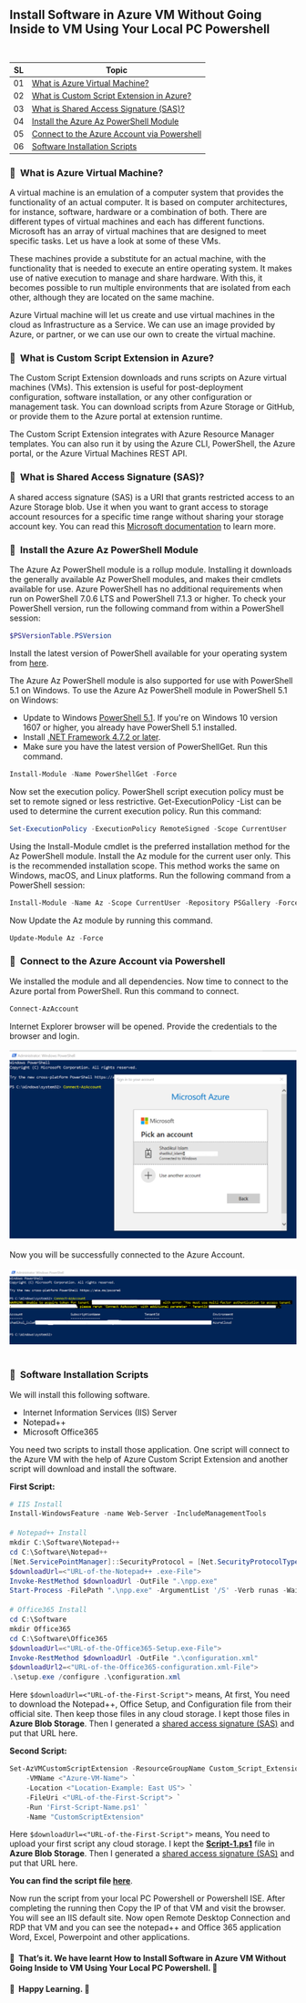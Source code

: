 ## <p align=left>Install Software in Azure VM Without Going Inside to VM Using Your Local PC Powershell <br> <br> </p> 
| **SL** | **Topic** |
| --- | --- |
| 01 | [What is Azure Virtual Machine?](#01) |
| 02 | [What is Custom Script Extension in Azure?](#02) |
| 03 | [What is Shared Access Signature (SAS)?](#03) |
| 04 | [Install the Azure Az PowerShell Module](#04) |
| 05 | [Connect to the Azure Account via Powershell](#05)  |
| 06 | [Software Installation Scripts](#06) |

### <a name="01">:diamond_shape_with_a_dot_inside: &nbsp;What is Azure Virtual Machine?</a>
A virtual machine is an emulation of a computer system that provides the functionality of an actual computer. It is based on computer architectures, for instance, software, hardware or a combination of both. There are different types of virtual machines and each has different functions. Microsoft has an array of virtual machines that are designed to meet specific tasks. Let us have a look at some of these VMs.

These machines provide a substitute for an actual machine, with the functionality that is needed to execute an entire operating system.  It makes use of native execution to manage and share hardware. With this, it becomes possible to run multiple environments that are isolated from each other, although they are located on the same machine.

Azure Virtual machine will let us create and use virtual machines in the cloud as Infrastructure as a Service. We can use an image provided by Azure, or partner, or we can use our own to create the virtual machine.

### <a name="02">:diamond_shape_with_a_dot_inside: &nbsp;What is Custom Script Extension in Azure?</a>
The Custom Script Extension downloads and runs scripts on Azure virtual machines (VMs). This extension is useful for post-deployment configuration, software installation, or any other configuration or management task. You can download scripts from Azure Storage or GitHub, or provide them to the Azure portal at extension runtime.

The Custom Script Extension integrates with Azure Resource Manager templates. You can also run it by using the Azure CLI, PowerShell, the Azure portal, or the Azure Virtual Machines REST API.

### <a name="03">:diamond_shape_with_a_dot_inside: &nbsp;What is Shared Access Signature (SAS)?</a>
A shared access signature (SAS) is a URI that grants restricted access to an Azure Storage blob. Use it when you want to grant access to storage account resources for a specific time range without sharing your storage account key. You can read this [Microsoft documentation](https://docs.microsoft.com/en-us/rest/api/storageservices/create-account-sas?redirectedfrom=MSDN) to learn more.

### <a name="04">:diamond_shape_with_a_dot_inside: &nbsp;Install the Azure Az PowerShell Module</a>
The Azure Az PowerShell module is a rollup module. Installing it downloads the generally available Az PowerShell modules, and makes their cmdlets available for use.
Azure PowerShell has no additional requirements when run on PowerShell 7.0.6 LTS and PowerShell 7.1.3 or higher. To check your PowerShell version, run the following command from within a PowerShell session:
```PowerShell 
$PSVersionTable.PSVersion 
```
Install the latest version of PowerShell available for your operating system from [here](https://docs.microsoft.com/en-us/powershell/scripting/install/installing-powershell?view=powershell-7.2).

The Azure Az PowerShell module is also supported for use with PowerShell 5.1 on Windows. To use the Azure Az PowerShell module in PowerShell 5.1 on Windows:
- Update to Windows [PowerShell 5.1](https://docs.microsoft.com/en-us/powershell/scripting/windows-powershell/install/installing-windows-powershell?view=powershell-7.2#upgrading-existing-windows-powershell). If you're on Windows 10 version 1607 or higher, you already have PowerShell 5.1 installed.
- Install [.NET Framework 4.7.2 or later](https://docs.microsoft.com/en-us/dotnet/framework/install).
- Make sure you have the latest version of PowerShellGet. Run this command.
```PowerShell
Install-Module -Name PowerShellGet -Force
```
Now set the execution policy. PowerShell script execution policy must be set to remote signed or less restrictive. Get-ExecutionPolicy -List can be used to determine the current execution policy. Run this command:

```PowerShell
Set-ExecutionPolicy -ExecutionPolicy RemoteSigned -Scope CurrentUser
```
Using the Install-Module cmdlet is the preferred installation method for the Az PowerShell module. Install the Az module for the current user only. This is the recommended installation scope. This method works the same on Windows, macOS, and Linux platforms. Run the following command from a PowerShell session:
```PowerShell
Install-Module -Name Az -Scope CurrentUser -Repository PSGallery -Force
```

Now Update the Az module by running this command.
```PowerShell
Update-Module Az -Force
```

### <a name="05">:diamond_shape_with_a_dot_inside: &nbsp;Connect to the Azure Account via Powershell</a>
We installed the module and all dependencies. Now time to connect to the Azure portal from PowerShell.
Run this command to connect.
```PowerShell
Connect-AzAccount
```
Internet Explorer browser will be opened. Provide the credentials to the browser and login.
<br> <br> <img src= "https://github.com/Shadikul-Islam/Microsoft-Based-Projects/blob/master/Install%20Software%20in%20Azure%20VM%20Without%20Going%20Inside%20to%20VM%20Using%20Powershell/Images/Image-1.png" alt="Login Azure Account"> <br><br>
Now you will be successfully connected to the Azure Account.
<br> <br> <img src= "https://github.com/Shadikul-Islam/Microsoft-Based-Projects/blob/master/Install%20Software%20in%20Azure%20VM%20Without%20Going%20Inside%20to%20VM%20Using%20Powershell/Images/Image-2.png" alt="Login Azure Account"> <br><br>

### <a name="06">:diamond_shape_with_a_dot_inside: &nbsp;Software Installation Scripts</a>
We will install this following software.
- Internet Information Services (IIS) Server
- Notepad++
- Microsoft Office365

You need two scripts to install those application. One script will connect to the Azure VM with the help of Azure Custom Script Extension and another script will download and install the software.

**First Script:**

```PowerShell
# IIS Install
Install-WindowsFeature -name Web-Server -IncludeManagementTools

# Notepad++ Install
mkdir C:\Software\Notepad++
cd C:\Software\Notepad++
[Net.ServicePointManager]::SecurityProtocol = [Net.SecurityProtocolType]::Tls12
$downloadUrl=<"URL-of-the-Notepad++ .exe-File">
Invoke-RestMethod $downloadUrl -OutFile ".\npp.exe"
Start-Process -FilePath ".\npp.exe" -ArgumentList '/S' -Verb runas -Wait

# Office365 Install
cd C:\Software
mkdir Office365
cd C:\Software\Office365
$downloadUrl=<"URL-of-the-Office365-Setup.exe-File">
Invoke-RestMethod $downloadUrl -OutFile ".\configuration.xml"
$downloadUrl2=<"URL-of-the-Office365-configuration.xml-File">
.\setup.exe /configure .\configuration.xml
 ```
 
Here ```$downloadUrl=<"URL-of-the-First-Script">``` means, At first, You need to download the Notepad++, Office Setup, and Configuration file from their official site. Then keep those files in any cloud storage. I kept those files in **Azure Blob Storage**. Then I generated a [shared access signature (SAS)](#03) and put that URL here.
 
**Second Script:**

```PowerShell
Set-AzVMCustomScriptExtension -ResourceGroupName Custom_Script_Extension_Resource_Group `
    -VMName <"Azure-VM-Name"> `
    -Location <"Location-Example: East US"> `
    -FileUri <"URL-of-the-First-Script"> `
    -Run 'First-Script-Name.ps1' `
    -Name "CustomScriptExtension"
 ```

 Here ```$downloadUrl=<"URL-of-the-First-Script">``` means, You need to upload your first script any cloud storage. I kept the **[Script-1.ps1](https://github.com/Shadikul-Islam/Microsoft-Based-Projects/tree/master/Install%20Software%20in%20Azure%20VM%20Without%20Going%20Inside%20to%20VM%20Using%20Powershell/Script)** file in **Azure Blob Storage**. Then I generated a [shared access signature (SAS)](#03) and put that URL here.
 
**You can find the script file [here](https://github.com/Shadikul-Islam/Microsoft-Based-Projects/tree/master/Install%20Software%20in%20Azure%20VM%20Without%20Going%20Inside%20to%20VM%20Using%20Powershell/Script)**.

Now run the script from your local PC Powershell or Powershell ISE. After completing the running then Copy the IP of that VM and visit the browser. You will see an IIS default site. Now open Remote Desktop Connection and RDP that VM and you can see the notepad++ and Office 365 application Word, Excel, Powerpoint and other applications.
 
 
 
#### :diamond_shape_with_a_dot_inside: &nbsp;That’s it. We have learnt How to Install Software in Azure VM Without Going Inside to VM Using Your Local PC Powershell. :diamond_shape_with_a_dot_inside: &nbsp;
 
#### :diamond_shape_with_a_dot_inside: &nbsp;Happy Learning. :diamond_shape_with_a_dot_inside: &nbsp;
 
